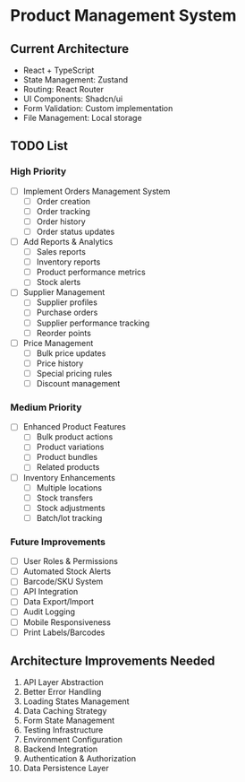 # Product Management System

## Current Architecture
- React + TypeScript
- State Management: Zustand
- Routing: React Router
- UI Components: Shadcn/ui
- Form Validation: Custom implementation
- File Management: Local storage

## TODO List

### High Priority
- [ ] Implement Orders Management System
  - [ ] Order creation
  - [ ] Order tracking
  - [ ] Order history
  - [ ] Order status updates

- [ ] Add Reports & Analytics
  - [ ] Sales reports
  - [ ] Inventory reports
  - [ ] Product performance metrics
  - [ ] Stock alerts

- [ ] Supplier Management
  - [ ] Supplier profiles
  - [ ] Purchase orders
  - [ ] Supplier performance tracking
  - [ ] Reorder points

- [ ] Price Management
  - [ ] Bulk price updates
  - [ ] Price history
  - [ ] Special pricing rules
  - [ ] Discount management

### Medium Priority
- [ ] Enhanced Product Features
  - [ ] Bulk product actions
  - [ ] Product variations
  - [ ] Product bundles
  - [ ] Related products

- [ ] Inventory Enhancements
  - [ ] Multiple locations
  - [ ] Stock transfers
  - [ ] Stock adjustments
  - [ ] Batch/lot tracking

### Future Improvements
- [ ] User Roles & Permissions
- [ ] Automated Stock Alerts
- [ ] Barcode/SKU System
- [ ] API Integration
- [ ] Data Export/Import
- [ ] Audit Logging
- [ ] Mobile Responsiveness
- [ ] Print Labels/Barcodes

## Architecture Improvements Needed
1. API Layer Abstraction
2. Better Error Handling
3. Loading States Management
4. Data Caching Strategy
5. Form State Management
6. Testing Infrastructure
7. Environment Configuration
8. Backend Integration
9. Authentication & Authorization
10. Data Persistence Layer
